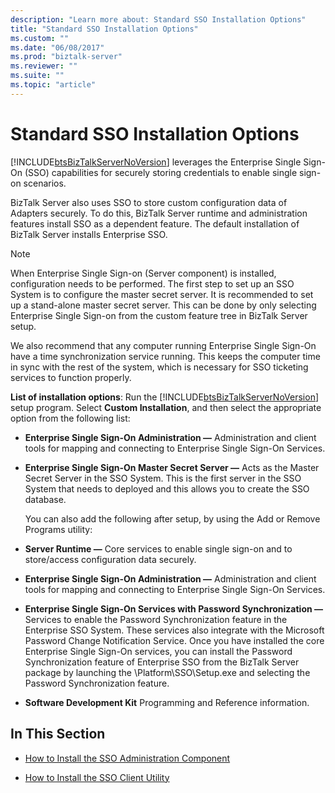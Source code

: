 ```yaml
---
description: "Learn more about: Standard SSO Installation Options"
title: "Standard SSO Installation Options"
ms.custom: ""
ms.date: "06/08/2017"
ms.prod: "biztalk-server"
ms.reviewer: ""
ms.suite: ""
ms.topic: "article"
---
```

# Standard SSO Installation Options
[!INCLUDE[btsBizTalkServerNoVersion](../includes/btsbiztalkservernoversion-md.md)] leverages the Enterprise Single Sign-On (SSO) capabilities for securely storing credentials to enable single sign-on scenarios.  
  
 BizTalk Server also uses SSO to store custom configuration data of Adapters securely. To do this, BizTalk Server runtime and administration features install SSO as a dependent feature. The default installation of BizTalk Server installs Enterprise SSO.  
  
> [!NOTE]
>  When Enterprise Single Sign-on (Server component) is installed, configuration needs to be performed. The first step to set up an SSO System is to configure the master secret server. It is recommended to set up a stand-alone master secret server. This can be done by only selecting Enterprise Single Sign-on from the custom feature tree in BizTalk Server setup.  
>   
>  We also recommend that any computer running Enterprise Single Sign-On have a time synchronization service running. This keeps the computer time in sync with the rest of the system, which is necessary for SSO ticketing services to function properly.  
  
 **List of installation options**: Run the [!INCLUDE[btsBizTalkServerNoVersion](../includes/btsbiztalkservernoversion-md.md)] setup program. Select **Custom Installation**, and then select the appropriate option from the following list:  
  
- **Enterprise Single Sign-On Administration ―** Administration and client tools for mapping and connecting to Enterprise Single Sign-On Services.  
  
- **Enterprise Single Sign-On Master Secret Server ―** Acts as the Master Secret Server in the SSO System. This is the first server in the SSO System that needs to deployed and this allows you to create the SSO database.  
  
  You can also add the following after setup, by using the Add or Remove Programs utility:  
  
- **Server Runtime ―** Core services to enable single sign-on and to store/access configuration data securely.  
  
- **Enterprise Single Sign-On Administration ―** Administration and client tools for mapping and connecting to Enterprise Single Sign-On Services.  
  
- **Enterprise Single Sign-On Services with Password Synchronization ―** Services to enable the Password Synchronization feature in the Enterprise SSO System. These services also integrate with the Microsoft Password Change Notification Service. Once you have installed the core Enterprise Single Sign-On services, you can install the Password Synchronization feature of Enterprise SSO from the BizTalk Server package by launching the \Platform\SSO\Setup.exe and selecting the Password Synchronization feature.  
  
- **Software Development Kit** Programming and Reference information.  
  
## In This Section  
  
-   [How to Install the SSO Administration Component](../core/how-to-install-the-sso-administration-component.md)  
  
-   [How to Install the SSO Client Utility](../core/how-to-install-the-sso-client-utility.md)
